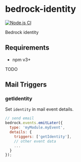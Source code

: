 # bedrock-identity

[![Node.js CI](https://github.com/digitalbazaar/bedrock-identity/workflows/Bedrock%20Node.js%20CI/badge.svg)](https://github.com/digitalbazaar/bedrock-identity/actions?query=workflow%3A%22Bedrock+Node.js+CI%22)

Bedrock identity

## Requirements

- npm v3+

TODO

## Mail Triggers

### getIdentity

Set `identity` in mail event details.

```js
// send email
bedrock.events.emitLater({
  type: 'myModule.myEvent',
  details: {
    triggers: ['getIdentity'],
    // other event data
    ...
  }
});
```
